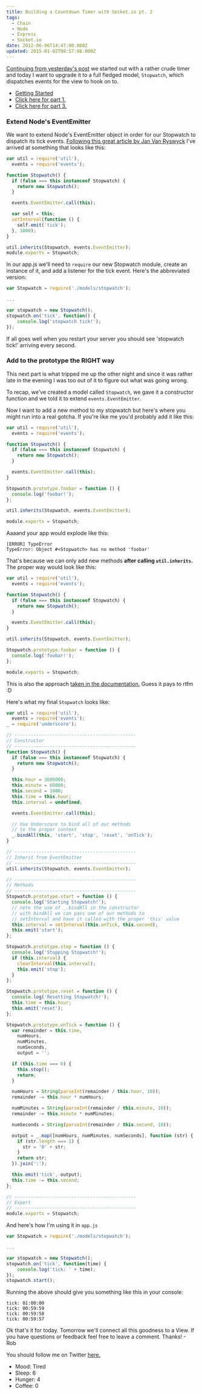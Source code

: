 ```yaml
---
title: Building a Countdown Timer with Socket.io pt. 2
tags:
  - Chain
  - Node
  - Express
  - Socket.io
date: 2012-06-06T14:47:00.000Z
updated: 2015-01-02T08:57:08.000Z
---
```


[Continuing from yesterday's post](http://robdodson.me/blog/2012/06/05/building-a-countdown-timer-with-socket-dot-io/) we started out with a rather crude timer and today I want to upgrade it to a full fledged model, `Stopwatch`, which dispatches events for the view to hook on to.

- [Getting Started](http://robdodson.me/blog/2012/06/04/deploying-your-first-node-dot-js-and-socket-dot-io-app-to-heroku/)
- [Click here for part 1.](http://robdodson.me/blog/2012/06/05/building-a-countdown-timer-with-socket-dot-io/)
- [Click here for part 3.](http://robdodson.me/blog/2012/06/07/building-a-countdown-timer-with-socket-dot-io-pt-3/)

### Extend Node's EventEmitter

We want to extend Node's EventEmitter object in order for our Stopwatch to dispatch its tick events. [Following this great article by Jan Van Ryswyck](http://elegantcode.com/2011/02/21/taking-baby-steps-with-node-js-implementing-events/) I've arrived at something that looks like this:

```js
var util = require('util'),
  events = require('events');

function Stopwatch() {
  if (false === this instanceof Stopwatch) {
    return new Stopwatch();
  }

  events.EventEmitter.call(this);

  var self = this;
  setInterval(function () {
    self.emit('tick');
  }, 1000);
}

util.inherits(Stopwatch, events.EventEmitter);
module.exports = Stopwatch;
```

In our app.js we'll need to `require` our new Stopwatch module, create an instance of it, and add a listener for the tick event. Here's the abbreviated version:

```js
var Stopwatch = require('./models/stopwatch');

...

var stopwatch = new Stopwatch();
stopwatch.on('tick', function() {
    console.log('stopwatch tick!');
});
```

If all goes well when you restart your server you should see 'stopwatch tick!' arriving every second.

### Add to the prototype the RIGHT way

This next part is what tripped me up the other night and since it was rather late in the evening I was too out of it to figure out what was going wrong.

To recap, we've created a model called `Stopwatch`, we gave it a constructor function and we told it to extend `events.EventEmitter`.

Now I want to add a new method to my stopwatch but here's where you might run into a real gotcha. If you're like me you'd probably add it like this:

```js
var util = require('util'),
  events = require('events');

function Stopwatch() {
  if (false === this instanceof Stopwatch) {
    return new Stopwatch();
  }

  events.EventEmitter.call(this);
}

Stopwatch.prototype.foobar = function () {
  console.log('foobar!');
};

util.inherits(Stopwatch, events.EventEmitter);

module.exports = Stopwatch;
```

Aaaand your app would explode like this:

```
[ERROR] TypeError
TypeError: Object #<Stopwatch> has no method 'foobar'
```

That's because we can only add new methods **after calling `util.inherits`.** The proper way would look like this:

```js
var util = require('util'),
  events = require('events');

function Stopwatch() {
  if (false === this instanceof Stopwatch) {
    return new Stopwatch();
  }

  events.EventEmitter.call(this);
}

util.inherits(Stopwatch, events.EventEmitter);

Stopwatch.prototype.foobar = function () {
  console.log('foobar!');
};

module.exports = Stopwatch;
```

This is also the approach [taken in the documentation.](http://nodejs.org/api/util.html#util_util_inherits_constructor_superconstructor) Guess it pays to rtfm :D

Here's what my final `Stopwatch` looks like:

```js
var util = require('util'),
  events = require('events');
_ = require('underscore');

// ---------------------------------------------
// Constructor
// ---------------------------------------------
function Stopwatch() {
  if (false === this instanceof Stopwatch) {
    return new Stopwatch();
  }

  this.hour = 3600000;
  this.minute = 60000;
  this.second = 1000;
  this.time = this.hour;
  this.interval = undefined;

  events.EventEmitter.call(this);

  // Use Underscore to bind all of our methods
  // to the proper context
  _.bindAll(this, 'start', 'stop', 'reset', 'onTick');
}

// ---------------------------------------------
// Inherit from EventEmitter
// ---------------------------------------------
util.inherits(Stopwatch, events.EventEmitter);

// ---------------------------------------------
// Methods
// ---------------------------------------------
Stopwatch.prototype.start = function () {
  console.log('Starting Stopwatch!');
  // note the use of _.bindAll in the constructor
  // with bindAll we can pass one of our methods to
  // setInterval and have it called with the proper 'this' value
  this.interval = setInterval(this.onTick, this.second);
  this.emit('start');
};

Stopwatch.prototype.stop = function () {
  console.log('Stopping Stopwatch!');
  if (this.interval) {
    clearInterval(this.interval);
    this.emit('stop');
  }
};

Stopwatch.prototype.reset = function () {
  console.log('Resetting Stopwatch!');
  this.time = this.hour;
  this.emit('reset');
};

Stopwatch.prototype.onTick = function () {
  var remainder = this.time,
    numHours,
    numMinutes,
    numSeconds,
    output = '';

  if (this.time === 0) {
    this.stop();
    return;
  }

  numHours = String(parseInt(remainder / this.hour, 10));
  remainder -= this.hour * numHours;

  numMinutes = String(parseInt(remainder / this.minute, 10));
  remainder -= this.minute * numMinutes;

  numSeconds = String(parseInt(remainder / this.second, 10));

  output = _.map([numHours, numMinutes, numSeconds], function (str) {
    if (str.length === 1) {
      str = '0' + str;
    }
    return str;
  }).join(':');

  this.emit('tick', output);
  this.time -= this.second;
};

// ---------------------------------------------
// Export
// ---------------------------------------------
module.exports = Stopwatch;
```

And here's how I'm using it in `app.js`

```js
var Stopwatch = require('./models/stopwatch');

...

var stopwatch = new Stopwatch();
stopwatch.on('tick', function(time) {
    console.log('tick: ' + time);
});
stopwatch.start();
```

Running the above should give you something like this in your console:

```
tick: 01:00:00
tick: 00:59:59
tick: 00:59:58
tick: 00:59:57
```

Ok that's it for today. Tomorrow we'll connect all this goodness to a View. If you have questions or feedback feel free to leave a comment. Thanks! - Rob

You should follow me on Twitter [here.](http://twitter.com/rob_dodson)

- Mood: Tired
- Sleep: 6
- Hunger: 4
- Coffee: 0
